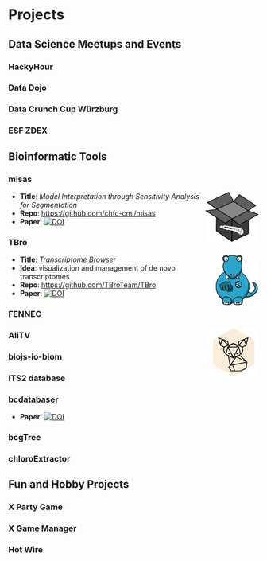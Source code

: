 # Projects

## Data Science Meetups and Events

### HackyHour



### Data Dojo

### Data Crunch Cup Würzburg

### ESF ZDEX

## Bioinformatic Tools

### misas

<img src="logos/misas.svg" height="100px" style="float: right"/>

- **Title**: *Model Interpretation through Sensitivity Analysis for Segmentation*
- **Repo**: https://github.com/chfc-cmi/misas
- **Paper**: [![DOI](https://img.shields.io/badge/DOI-10.1186/s12880--021--00551--1-blue.svg)](https://doi.org/10.1186/s12880-021-00551-1)

### TBro

<img src="logos/tbro.svg" height="100px" style="float: right"/>

- **Title**: *Transcriptome Browser*
- **Idea**: visualization and management of de novo transcriptomes
- **Repo**: https://github.com/TBroTeam/TBro
- **Paper**: [![DOI](https://img.shields.io/badge/DOI-10.1093/database/baw146-blue.svg)](https://doi.org/10.1093/database/baw146)

### FENNEC

<img src="logos/fennec.svg" height="100px" style="float: right"/>

### AliTV

### biojs-io-biom

### ITS2 database

### bcdatabaser

- **Paper**: [![DOI](https://img.shields.io/badge/DOI-10.1093%2Fbioinformatics%2Fbtz960-blue.svg)](https://doi.org/10.1093/bioinformatics/btz960)

### bcgTree

### chloroExtractor

## Fun and Hobby Projects

### X Party Game

### X Game Manager

### Hot Wire
